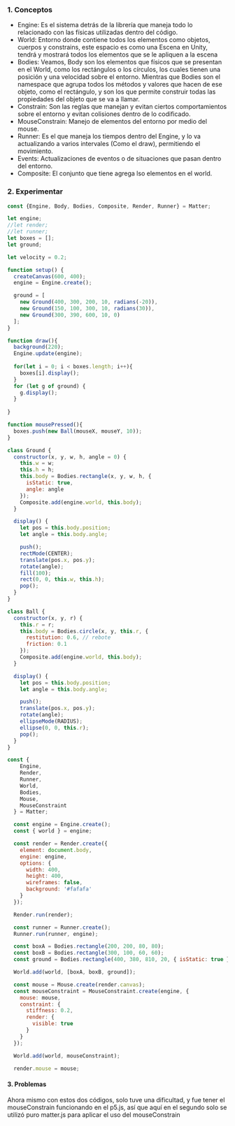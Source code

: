 ### 1. Conceptos

* Engine: Es el sistema detrás de la librería que maneja todo lo relacionado con las físicas utilizadas dentro del código.
* World: Entorno donde contiene todos los elementos como objetos, cuerpos y constrains, este espacio es como una Escena en Unity, tendrá y mostrará todos los elementos que se le apliquen a la escena
* Bodies: Veamos, Body son los elementos que físicos que se presentan en el World, como los rectángulos o los círculos, los cuales tienen una posición y una velocidad sobre el entorno. Mientras que Bodies son el namespace que agrupa todos los métodos y valores que hacen de ese objeto, como el rectángulo, y son los que permite construir todas las propiedades del objeto que se va a llamar.
* Constrain: Son las reglas que manejan y evitan ciertos comportamientos sobre el entorno y evitan colisiones dentro de lo codificado.
* MouseConstrain: Manejo de elementos del entorno por medio del mouse.
* Runner: Es el que maneja los tiempos dentro del Engine, y lo va actualizando a varios intervales (Como el draw), permitiendo el movimiento.
* Events: Actualizaciones de eventos o de situaciones que pasan dentro del entorno.
* Composite: El conjunto que tiene agrega lso elementos en el world.

### 2. Experimentar

```js
const {Engine, Body, Bodies, Composite, Render, Runner} = Matter;

let engine;
//let render;
//let runner;
let boxes = [];
let ground;

let velocity = 0.2;

function setup() {
  createCanvas(600, 400);
  engine = Engine.create();

  ground = [
    new Ground(400, 300, 200, 10, radians(-20)),
    new Ground(150, 100, 300, 10, radians(30)),
    new Ground(300, 390, 600, 10, 0)
  ];
}

function draw(){
  background(220);
  Engine.update(engine);
  
  for(let i = 0; i < boxes.length; i++){
    boxes[i].display();
  }
  for (let g of ground) {
    g.display();
  }
  
}

function mousePressed(){
  boxes.push(new Ball(mouseX, mouseY, 10));
}

class Ground {
  constructor(x, y, w, h, angle = 0) {
    this.w = w;
    this.h = h;
    this.body = Bodies.rectangle(x, y, w, h, {
      isStatic: true,
      angle: angle
    });
    Composite.add(engine.world, this.body);
  }

  display() {
    let pos = this.body.position;
    let angle = this.body.angle;

    push();
    rectMode(CENTER);
    translate(pos.x, pos.y);
    rotate(angle);
    fill(100);
    rect(0, 0, this.w, this.h);
    pop();
  }
}

class Ball {
  constructor(x, y, r) {
    this.r = r;
    this.body = Bodies.circle(x, y, this.r, {
      restitution: 0.6, // rebote
      friction: 0.1
    });
    Composite.add(engine.world, this.body);
  }

  display() {
    let pos = this.body.position;
    let angle = this.body.angle;

    push();
    translate(pos.x, pos.y);
    rotate(angle);
    ellipseMode(RADIUS);
    ellipse(0, 0, this.r);
    pop();
  }
}
```

```js
const {
    Engine,
    Render,
    Runner,
    World,
    Bodies,
    Mouse,
    MouseConstraint
  } = Matter;

  const engine = Engine.create();
  const { world } = engine;

  const render = Render.create({
    element: document.body,
    engine: engine,
    options: {
      width: 400,
      height: 400,
      wireframes: false,
      background: '#fafafa'
    }
  });

  Render.run(render);

  const runner = Runner.create();
  Runner.run(runner, engine);

  const boxA = Bodies.rectangle(200, 200, 80, 80);
  const boxB = Bodies.rectangle(300, 100, 60, 60);
  const ground = Bodies.rectangle(400, 380, 810, 20, { isStatic: true });

  World.add(world, [boxA, boxB, ground]);

  const mouse = Mouse.create(render.canvas);
  const mouseConstraint = MouseConstraint.create(engine, {
    mouse: mouse,
    constraint: {
      stiffness: 0.2,
      render: {
        visible: true
      }
    }
  });

  World.add(world, mouseConstraint);

  render.mouse = mouse;
```

#### 3. Problemas

Ahora mismo con estos dos códigos, solo tuve una dificultad, y fue tener el mouseConstrain funcionando en el p5.js, así que aquí en el segundo solo se utilizó puro matter.js para aplicar el uso del mouseConstrain
